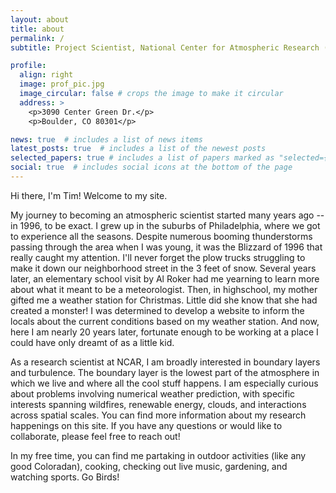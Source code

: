 ```yaml
---
layout: about
title: about
permalink: /
subtitle: Project Scientist, National Center for Atmospheric Research (NCAR)

profile:
  align: right
  image: prof_pic.jpg
  image_circular: false # crops the image to make it circular
  address: >
    <p>3090 Center Green Dr.</p>
    <p>Boulder, CO 80301</p>

news: true  # includes a list of news items
latest_posts: true  # includes a list of the newest posts
selected_papers: true # includes a list of papers marked as "selected={true}"
social: true  # includes social icons at the bottom of the page
---
```


Hi there, I'm Tim! Welcome to my site.

My journey to becoming an atmospheric scientist started many years ago -- in 1996, to be exact. I grew up in the suburbs of Philadelphia, where we got to experience all the seasons. Despite numerous booming thunderstorms passing through the area when I was young, it was the Blizzard of 1996 that really caught my attention. I'll never forget the plow trucks struggling to make it down our neighborhood street in the 3 feet of snow. Several years later, an elementary school visit by Al Roker had me yearning to learn more about what it meant to be a meteorologist. Then, in highschool, my mother gifted me a weather station for Christmas. Little did she know that she had created a monster! I was determined to develop a website to inform the locals about the current conditions based on my weather station. And now, here I am nearly 20 years later, fortunate enough to be working at a place I could have only dreamt of as a little kid.

As a research scientist at NCAR, I am broadly interested in boundary layers and turbulence. The boundary layer is the lowest part of the atmosphere in which we live and where all the cool stuff happens. I am especially curious about problems involving numerical weather prediction, with specific interests spanning wildfires, renewable energy, clouds, and interactions across spatial scales. You can find more information about my research happenings on this site. If you have any questions or would like to collaborate, please feel free to reach out!

In my free time, you can find me partaking in outdoor activities (like any good Coloradan), cooking, checking out live music, gardening, and watching sports. Go Birds!

